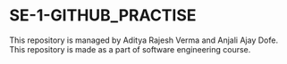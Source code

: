 # SE-1-GITHUB_PRACTISE
This repository is managed by Aditya Rajesh Verma and Anjali Ajay Dofe.
This repository is made as a part of software engineering course.
